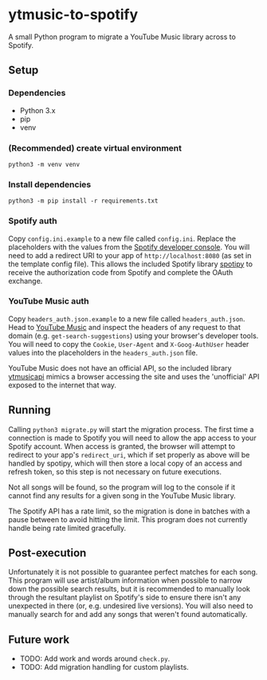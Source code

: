 # ytmusic-to-spotify

A small Python program to migrate a YouTube Music library across to Spotify.

## Setup

### Dependencies

- Python 3.x
- pip
- venv

### (Recommended) create virtual environment

`python3 -m venv venv`

### Install dependencies

`python3 -m pip install -r requirements.txt`

### Spotify auth

Copy `config.ini.example` to a new file called `config.ini`. Replace the placeholders with the values from the
[Spotify developer console](https://developer.spotify.com/dashboard/applications). You will need to add a redirect URI
to your app of `http://localhost:8080` (as set in the template config file).
This allows the included Spotify library [spotipy](https://github.com/plamere/spotipy) to receive the authorization code
from Spotify and complete the OAuth exchange.

### YouTube Music auth

Copy `headers_auth.json.example` to a new file called `headers_auth.json`.
Head to [YouTube Music](https://music.youtube.com) and inspect the headers of any request to that domain
(e.g. `get-search-suggestions`) using your browser's developer tools.
You will need to copy the `Cookie`, `User-Agent` and `X-Goog-AuthUser` header values into the placeholders in the
`headers_auth.json` file.

YouTube Music does not have an official API, so the included library [ytmusicapi](https://github.com/sigma67/ytmusicapi)
mimics a browser accessing the site and uses the 'unofficial' API exposed to the internet that way.

## Running

Calling `python3 migrate.py` will start the migration process. The first time a connection is made to Spotify you will
need to allow the app access to your Spotify account. When access is granted, the browser will attempt to redirect to
your app's `redirect_uri`, which if set properly as above will be handled by spotipy, which will then store a local copy
of an access and refresh token, so this step is not necessary on future executions.

Not all songs will be found, so the program will log to the console if it cannot find any results for a given song
in the YouTube Music library.

The Spotify API has a rate limit, so the migration is done in batches with a pause between to avoid hitting the limit.
This program does not currently handle being rate limited gracefully.

## Post-execution

Unfortunately it is not possible to guarantee perfect matches for each song. This program will use artist/album
information when possible to narrow down the possible search results, but it is recommended to manually look through
the resultant playlist on Spotify's side to ensure there isn't any unexpected in there
(or, e.g. undesired live versions).
You will also need to manually search for and add any songs that weren't found automatically.

## Future work

- TODO: Add work and words around `check.py`.
- TODO: Add migration handling for custom playlists.
